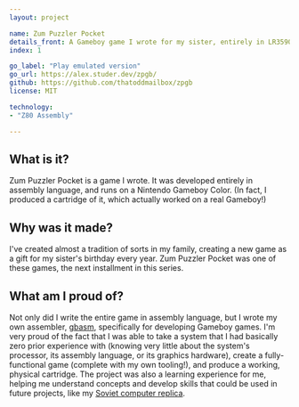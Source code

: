 ```yaml
---
layout: project

name: Zum Puzzler Pocket
details_front: A Gameboy game I wrote for my sister, entirely in LR35902 assembly. (with an [assembler](https://github.com/thatoddmailbox/gbasm){:target="_blank"}{:rel="noopener noreferrer"} that I also wrote!)
index: 1

go_label: "Play emulated version"
go_url: https://alex.studer.dev/zpgb/
github: https://github.com/thatoddmailbox/zpgb
license: MIT

technology:
- "Z80 Assembly"

---
```

## What is it?
Zum Puzzler Pocket is a game I wrote. It was developed entirely in assembly language, and runs on a Nintendo Gameboy Color. (In fact, I produced a cartridge of it, which actually worked on a real Gameboy!)

## Why was it made?
I've created almost a tradition of sorts in my family, creating a new game as a gift for my sister's birthday every year. Zum Puzzler Pocket was one of these games, the next installment in this series.

## What am I proud of?
Not only did I write the entire game in assembly language, but I wrote my own assembler, [gbasm](https://github.com/thatoddmailbox/gbasm), specifically for developing Gameboy games. I'm very proud of the fact that I was able to take a system that I had basically zero prior experience with (knowing very little about the system's processor, its assembly language, or its graphics hardware), create a fully-functional game (complete with my own tooling!), and produce a working, physical cartridge. The project was also a learning experience for me, helping me understand concepts and develop skills that could be used in future projects, like my [Soviet computer replica](https://alex.studer.dev/2019/02/04/computer).